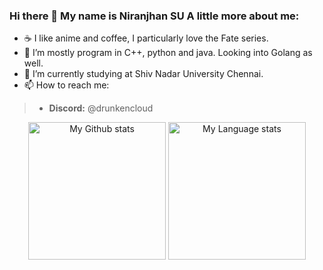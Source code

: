 ### Hi there 👋 My name is Niranjhan SU A little more about me:

- ☕ I like anime and coffee, I particularly love the Fate series.
- 🔭 I’m mostly program in C++, python and java. Looking into Golang as well.
- 🌱 I’m currently studying at Shiv Nadar University Chennai.
- 📫 How to reach me:
> - **Discord:** @drunkencloud

<div align="center"> 
  <img 
    src="https://github-readme-stats-drunkencloud.vercel.app/api?username=drunkencloud&rank_icon=percentile&show_icons=true&theme=transparent&show=reviews&count_private=true&role=OWNER,ORGANIZATION_MEMBER,COLLABORATOR"
    alt="My Github stats"
    height="220"
  />
  <img 
    src="https://github-readme-stats-drunkencloud.vercel.app/api/top-langs/?username=drunkencloud&hide=html,css,Jupyter+Notebook&theme=transparent&layout=donut&role=OWNER,ORGANIZATION_MEMBER"
    alt="My Language stats"
    height="220"
  />
</div>
